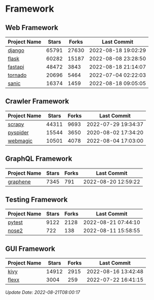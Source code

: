 # Framework

## Web Framework
| Project Name | Stars | Forks | Last Commit |
| ------------ | ----- | ----- | ----------- |
| [django](https://github.com/django/django) | 65791 | 27630 | 2022-08-18 19:02:29 |
| [flask](https://github.com/pallets/flask) | 60282 | 15187 | 2022-08-08 23:28:50 |
| [fastapi](https://github.com/tiangolo/fastapi) | 48472 | 3843 | 2022-08-18 21:14:07 |
| [tornado](https://github.com/tornadoweb/tornado) | 20696 | 5464 | 2022-07-04 02:22:03 |
| [sanic](https://github.com/sanic-org/sanic) | 16374 | 1459 | 2022-08-18 09:05:05 |

## Crawler Framework
| Project Name | Stars | Forks | Last Commit |
| ------------ | ----- | ----- | ----------- |
| [scrapy](https://github.com/scrapy/scrapy) | 44311 | 9693 | 2022-07-29 19:34:37 |
| [pyspider](https://github.com/binux/pyspider) | 15544 | 3650 | 2020-08-02 17:34:20 |
| [webmagic](https://github.com/code4craft/webmagic) | 10501 | 4078 | 2022-08-04 17:03:00 |

## GraphQL Framework
| Project Name | Stars | Forks | Last Commit |
| ------------ | ----- | ----- | ----------- |
| [graphene](https://github.com/graphql-python/graphene) | 7345 | 791 | 2022-08-20 12:59:22 |

## Testing Framework
| Project Name | Stars | Forks | Last Commit |
| ------------ | ----- | ----- | ----------- |
| [pytest](https://github.com/pytest-dev/pytest) | 9122 | 2128 | 2022-08-21 07:44:10 |
| [nose2](https://github.com/nose-devs/nose2) | 722 | 138 | 2022-08-11 15:58:55 |

## GUI Framework
| Project Name | Stars | Forks | Last Commit |
| ------------ | ----- | ----- | ----------- |
| [kivy](https://github.com/kivy/kivy) | 14912 | 2915 | 2022-08-16 13:42:48 |
| [flexx](https://github.com/flexxui/flexx) | 3004 | 259 | 2022-07-22 16:41:15 |

*Update Date: 2022-08-21T08:00:17*